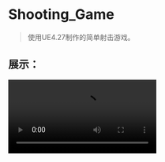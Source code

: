 # Shooting_Game
> 使用UE4.27制作的简单射击游戏。
## 展示：
<video controls preload="auto">
  <source src="show.mp4" type="video/mp4">
</video>
